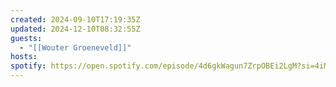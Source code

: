 ```yaml
---
created: 2024-09-10T17:19:35Z
updated: 2024-12-10T08:32:55Z
guests:
  - "[[Wouter Groeneveld]]"
hosts: 
spotify: https://open.spotify.com/episode/4d6gkWagun7ZrpOBEi2LgM?si=4iMjyjoJT8uZtybFtQIStg&t=6
---
```

